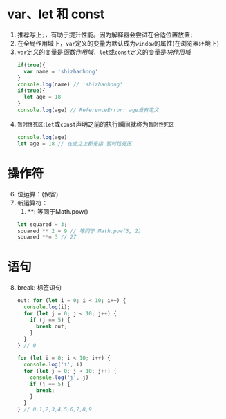 # var、let 和 const
1. 推荐写上`;`，有助于提升性能。因为解释器会尝试在合适位置放置`;`
2. 在全局作用域下，`var`定义的变量为默认成为`window`的属性(在浏览器环境下)
3. `var`定义的变量是*函数作用域*，`let`或`const`定义的变量是*块作用域*
   ```js
   if(true){
     var name = 'shizhanhong'
   }
   console.log(name) // 'shizhanhong'
   if(true){
     let age = 18
   }
   console.log(age) // ReferenceError: age没有定义
   ```
4. `暂时性死区`:`let`或`const`声明之前的执行瞬间就称为`暂时性死区`
   ```js
   console.log(age)
   let age = 18 // 在此之上都是指 暂时性死区
   ```

# 操作符
6. 位运算：(保留)
7. 新运算符：
    1. **: 等同于Math.pow()
    ```js
    let squared = 3;
    squared ** 2 = 9 // 等同于 Math.pow(3, 2)
    squared **= 3 // 27
    ```

# 语句
8. break: 标签语句
    ```js
    out: for (let i = 0; i < 10; i++) {
      console.log(i);
      for (let j = 0; j < 10; j++) {
        if (j == 5) {
          break out;
        }
      }
    } // 0

    for (let i = 0; i < 10; i++) {
      console.log('i', i)
      for (let j = 0; j < 10; j++) {
        console.log('j', j)
        if (j == 5) {
          break;
        }
      }
    } // 0,1,2,3,4,5,6,7,8,9
    ```